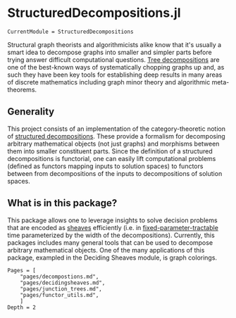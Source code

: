 # StructuredDecompositions.jl

```@meta
CurrentModule = StructuredDecompositions
```

Structural graph theorists and algorithmicists alike know that it's usually a smart idea to decompose graphs into smaller and simpler parts before trying answer difficult computational questions. [Tree decompositions](https://en.wikipedia.org/wiki/Tree_decomposition) are one of the best-known ways of systematically chopping graphs up and, as such they have been key tools for establishing deep results in many areas of discrete mathematics including graph minor theory and algorithmic meta-theorems. 

## Generality
  
This project consists of an implementation of the category-theoretic notion of [structured decompositions](https://arxiv.org/abs/2207.06091). These provide a formalism for decomposing arbitrary mathematical objects (not just graphs) and morphisms between them into smaller constituent parts. Since the definition of a structured decompositions is functorial, one can easily lift computational problems (defined as functors mapping inputs to solution spaces) to functors between from decompositions of the inputs to decompositions of solution spaces.

## What is in this package?

This package allows one to leverage insights to solve decision problems that are encoded as [sheaves](https://en.wikipedia.org/wiki/Sheaf_(mathematics)) efficiently (i.e. in [fixed-parameter-tractable](https://en.wikipedia.org/wiki/Parameterized_complexity) time parameterized by the width of the decompositions). Currently, this packages includes many general tools that can be used to decompose arbitrary mathematical objects. One of the many applications of this package, exampled in the Deciding Sheaves module, is graph colorings.

```@contents
Pages = [
    "pages/decompostions.md",
    "pages/decidingsheaves.md",
    "pages/junction_trees.md",
    "pages/functor_utils.md",
    ]
Depth = 2
```
